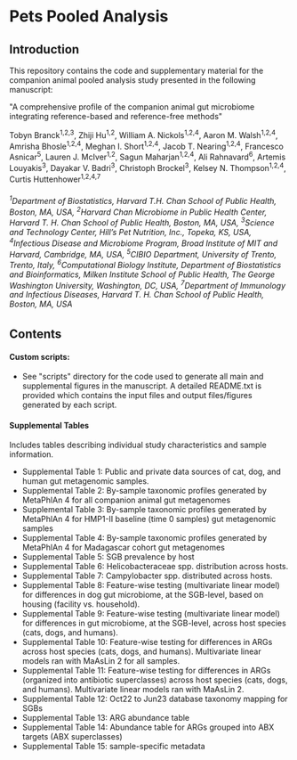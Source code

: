  
# Pets Pooled Analysis

## Introduction

This repository contains the code and supplementary material for the companion animal pooled analysis study presented in the following manuscript: 

"A comprehensive profile of the companion animal gut microbiome integrating reference-based and reference-free methods"

Tobyn Branck<sup>1,2,3</sup>, Zhiji Hu<sup>1,2</sup>, William A. Nickols<sup>1,2,4</sup>, Aaron M. Walsh<sup>1,2,4</sup>, Amrisha Bhosle<sup>1,2,4</sup>, Meghan I. Short<sup>1,2,4</sup>, Jacob T. Nearing<sup>1,2,4</sup>, Francesco Asnicar<sup>5</sup>, Lauren J. McIver<sup>1,2</sup>, Sagun Maharjan<sup>1,2,4</sup>, Ali Rahnavard<sup>6</sup>, Artemis Louyakis<sup>3</sup>, Dayakar V. Badri<sup>3</sup>, Christoph Brockel<sup>3</sup>, Kelsey N. Thompson<sup>1,2,4</sup>, Curtis Huttenhower<sup>1,2,4,7</sup>
###### <sup>1</sup>Department of Biostatistics, Harvard T.H. Chan School of Public Health, Boston, MA, USA, <sup>2</sup>Harvard Chan Microbiome in Public Health Center, Harvard T. H. Chan School of Public Health, Boston, MA, USA, <sup>3</sup>Science and Technology Center, Hill’s Pet Nutrition, Inc., Topeka, KS, USA, <sup>4</sup>Infectious Disease and Microbiome Program, Broad Institute of MIT and Harvard, Cambridge, MA, USA, <sup>5</sup>CIBIO Department, University of Trento, Trento, Italy, <sup>6</sup>Computational Biology Institute, Department of Biostatistics and Bioinformatics, Milken Institute School of Public Health, The George Washington University, Washington, DC, USA, <sup>7</sup>Department of Immunology and Infectious Diseases, Harvard T. H. Chan School of Public Health, Boston, MA, USA

## Contents
#### Custom scripts:
* See "scripts" directory for the code used to generate all main and supplemental figures in the manuscript. A detailed README.txt is provided which contains the input files and output files/figures generated by each script.

#### Supplemental Tables

Includes tables describing individual study characteristics and sample information.
* Supplemental Table 1: 	Public and private data sources of cat, dog, and human gut metagenomic samples.								
* Supplemental Table 2: 	By-sample taxonomic profiles generated by MetaPhlAn 4 for all companion animal gut metagenomes								
* Supplemental Table 3: 	By-sample taxonomic profiles generated by MetaPhlAn 4 for HMP1-II baseline (time 0 samples) gut metagenomic samples 																	
* Supplemental Table 4: 	By-sample taxonomic profiles generated by MetaPhlAn 4 for Madagascar cohort gut metagenomes								
* Supplemental Table 5: 	SGB prevalence by host					
* Supplemental Table 6:	Helicobacteraceae spp. distribution across hosts. 							
* Supplemental Table 7: Campylobacter spp. distributed across hosts.								
* Supplemental Table 8: Feature-wise testing (multivariate linear model) for differences in dog gut microbiome, at the SGB-level, based on housing (facility vs. household).
* Supplemental Table 9: Feature-wise testing (multivariate linear model) for differences in gut microbiome, at the SGB-level, across host species (cats, dogs, and humans).								
* Supplemental Table 10: Feature-wise testing for differences in ARGs across host species (cats, dogs, and humans). Multivariate linear models ran with MaAsLin 2 for all samples.
* Supplemental Table 11: Feature-wise testing for differences in ARGs (organized into antibiotic superclasses) across host species (cats, dogs, and humans). Multivariate linear models ran with MaAsLin 2.
* Supplemental Table 12: Oct22 to Jun23 database taxonomy mapping for SGBs
* Supplemental Table 13: ARG abundance table
* Supplemental Table 14: Abundance table for ARGs grouped into ABX targets (ABX superclasses)
* Supplemental Table 15: sample-specific metadata
